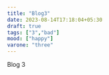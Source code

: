 ```yaml
---
title: "Blog3"
date: 2023-08-14T17:18:04+05:30
draft: true
tags: ["3","bad"]
mood: ["happy"]
varone: "three"
---
```


Blog 3